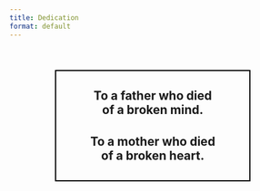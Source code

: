 ```yaml
---
title: Dedication
format: default
---
```





<center>
<h2>
<b>
<br>
  <div style="width: 320px; padding: 10px; padding-bottom: - 10px; border: solid black 2px;">
<p>
To a father who died<br>of a broken mind.
</p>
  
<p style="padding-top:10px;">
To a mother who died<br>of a broken heart.
</p>
</div>
<p>
&nbsp;
</p>
</b>
</h2>
</center>


<!-- <p>
<h2><b>Thank you for the world<br>&nbsp;and everything that’s in it.</b></h2>
</p> -->






